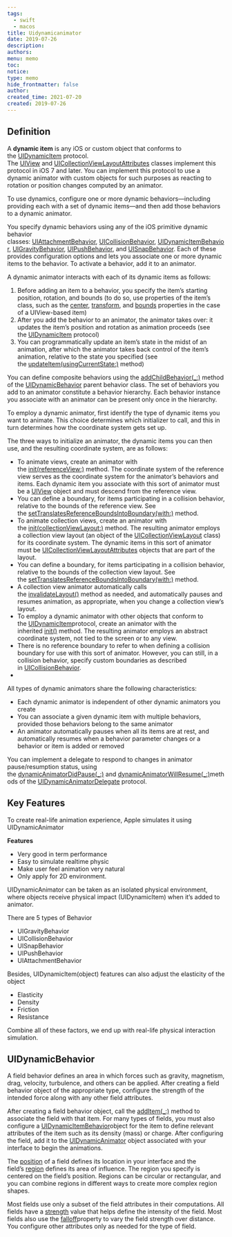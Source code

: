 ```yaml
---
tags:
  - swift
  - macos
title: Uidynamicanimator
date: 2019-07-26
description: 
authors: 
menu: memo
toc: 
notice: 
type: memo
hide_frontmatter: false
author: 
created_time: 2021-07-20
created: 2019-07-26
---
```


## Definition

A **dynamic item** is any iOS or custom object that conforms to the [UIDynamicItem](https://developer.apple.com/documentation/uikit/uidynamicitem) protocol. The [UIView](https://developer.apple.com/documentation/uikit/uiview) and [UICollectionViewLayoutAttributes](https://developer.apple.com/documentation/uikit/uicollectionviewlayoutattributes) classes implement this protocol in iOS 7 and later. You can implement this protocol to use a dynamic animator with custom objects for such purposes as reacting to rotation or position changes computed by an animator.

To use dynamics, configure one or more dynamic behaviors—including providing each with a set of dynamic items—and then add those behaviors to a dynamic animator.

You specify dynamic behaviors using any of the iOS primitive dynamic behavior classes: [UIAttachmentBehavior](https://developer.apple.com/documentation/uikit/uiattachmentbehavior), [UICollisionBehavior](https://developer.apple.com/documentation/uikit/uicollisionbehavior), [UIDynamicItemBehavior](https://developer.apple.com/documentation/uikit/uidynamicitembehavior), [UIGravityBehavior](https://developer.apple.com/documentation/uikit/uigravitybehavior), [UIPushBehavior](https://developer.apple.com/documentation/uikit/uipushbehavior), and [UISnapBehavior](https://developer.apple.com/documentation/uikit/uisnapbehavior). Each of these provides configuration options and lets you associate one or more dynamic items to the behavior. To activate a behavior, add it to an animator.


A dynamic animator interacts with each of its dynamic items as follows:

1. Before adding an item to a behavior, you specify the item’s starting position, rotation, and bounds (to do so, use properties of the item’s class, such as the [center](https://developer.apple.com/documentation/uikit/uiview/1622627-center), [transform](https://developer.apple.com/documentation/uikit/uiview/1622459-transform), and [bounds](https://developer.apple.com/documentation/uikit/uiview/1622580-bounds) properties in the case of a UIView-based item)
1. After you add the behavior to an animator, the animator takes over: it updates the item’s position and rotation as animation proceeds (see the [UIDynamicItem](https://developer.apple.com/documentation/uikit/uidynamicitem) protocol)
1. You can programmatically update an item’s state in the midst of an animation, after which the animator takes back control of the item’s animation, relative to the state you specified (see the [updateItem(usingCurrentState:)](https://developer.apple.com/documentation/uikit/uidynamicanimator/1621190-updateitem) method)

You can define composite behaviors using the [addChildBehavior(_:)](https://developer.apple.com/documentation/uikit/uidynamicbehavior/1618496-addchildbehavior) method of the [UIDynamicBehavior](https://developer.apple.com/documentation/uikit/uidynamicbehavior) parent behavior class. The set of behaviors you add to an animator constitute a behavior hierarchy. Each behavior instance you associate with an animator can be present only once in the hierarchy.

To employ a dynamic animator, first identify the type of dynamic items you want to animate. This choice determines which initializer to call, and this in turn determines how the coordinate system gets set up.

The three ways to initialize an animator, the dynamic items you can then use, and the resulting coordinate system, are as follows:

* To animate views, create an animator with the [init(referenceView:)](https://developer.apple.com/documentation/uikit/uidynamicanimator/1621203-init) method. The coordinate system of the reference view serves as the coordinate system for the animator’s behaviors and items. Each dynamic item you associate with this sort of animator must be a [UIView](https://developer.apple.com/documentation/uikit/uiview) object and must descend from the reference view.
* You can define a boundary, for items participating in a collision behavior, relative to the bounds of the reference view. See the [setTranslatesReferenceBoundsIntoBoundary(with:)](https://developer.apple.com/documentation/uikit/uicollisionbehavior/1624818-settranslatesreferenceboundsinto) method.
* To animate collection views, create an animator with the [init(collectionViewLayout:)](https://developer.apple.com/documentation/uikit/uidynamicanimator/1621196-init) method. The resulting animator employs a collection view layout (an object of the [UICollectionViewLayout](https://developer.apple.com/documentation/uikit/uicollectionviewlayout) class) for its coordinate system. The dynamic items in this sort of animator must be [UICollectionViewLayoutAttributes](https://developer.apple.com/documentation/uikit/uicollectionviewlayoutattributes) objects that are part of the layout.
* You can define a boundary, for items participating in a collision behavior, relative to the bounds of the collection view layout. See the [setTranslatesReferenceBoundsIntoBoundary(with:)](https://developer.apple.com/documentation/uikit/uicollisionbehavior/1624818-settranslatesreferenceboundsinto) method.
* A collection view animator automatically calls the [invalidateLayout()](https://developer.apple.com/documentation/uikit/uicollectionviewlayout/1617728-invalidatelayout) method as needed, and automatically pauses and resumes animation, as appropriate, when you change a collection view’s layout.
* To employ a dynamic animator with other objects that conform to the [UIDynamicItem](https://developer.apple.com/documentation/uikit/uidynamicitem)protocol, create an animator with the inherited [init()](https://developer.apple.com/documentation/objectivec/nsobject/1418641-init) method. The resulting animator employs an abstract coordinate system, not tied to the screen or to any view.
* There is no reference boundary to refer to when defining a collision boundary for use with this sort of animator. However, you can still, in a collision behavior, specify custom boundaries as described in [UICollisionBehavior](https://developer.apple.com/documentation/uikit/uicollisionbehavior).
* 

All types of dynamic animators share the following characteristics:

* Each dynamic animator is independent of other dynamic animators you create
* You can associate a given dynamic item with multiple behaviors, provided those behaviors belong to the same animator
* An animator automatically pauses when all its items are at rest, and automatically resumes when a behavior parameter changes or a behavior or item is added or removed

You can implement a delegate to respond to changes in animator pause/resumption status, using the [dynamicAnimatorDidPause(_:)](https://developer.apple.com/documentation/uikit/uidynamicanimatordelegate/1621193-dynamicanimatordidpause) and [dynamicAnimatorWillResume(_:)](https://developer.apple.com/documentation/uikit/uidynamicanimatordelegate/1621188-dynamicanimatorwillresume)methods of the [UIDynamicAnimatorDelegate](https://developer.apple.com/documentation/uikit/uidynamicanimatordelegate) protocol.

## Key Features

To create real-life animation experience, Apple simulates it using UIDynamicAnimator

**Features**

* Very good in term performance
* Easy to simulate realtime physic
* Make user feel animation very natural
* Only apply for 2D environment.

UIDynamicAnimator can be taken as an isolated physical environment, where objects receive physical impact (UIDynamicItem) when it’s added to animator.

There are 5 types of Behavior

* UIGravityBehavior
* UICollisionBehavior
* UISnapBehavior
* UIPushBehavior
* UIAttachmentBehavior

Besides, UIDynamicItem(object) features can also adjust the elasticity of the object

* Elasticity
* Density
* Friction
* Resistance

Combine all of these factors, we end up with real-life physical interaction simulation.

## **UIDynamicBehavior**

A field behavior defines an area in which forces such as gravity, magnetism, drag, velocity, turbulence, and others can be applied. After creating a field behavior object of the appropriate type, configure the strength of the intended force along with any other field attributes.

After creating a field behavior object, call the [addItem(_:)](https://developer.apple.com/documentation/uikit/uifieldbehavior/1624996-additem) method to associate the field with that item. For many types of fields, you must also configure a [UIDynamicItemBehavior](https://developer.apple.com/documentation/uikit/uidynamicitembehavior)object for the item to define relevant attributes of the item such as its density (mass) or charge. After configuring the field, add it to the [UIDynamicAnimator](https://developer.apple.com/documentation/uikit/uidynamicanimator) object associated with your interface to begin the animations.

The [position](https://developer.apple.com/documentation/uikit/uifieldbehavior/1625003-position) of a field defines its location in your interface and the field’s [region](https://developer.apple.com/documentation/uikit/uifieldbehavior/1625005-region) defines its area of influence. The region you specify is centered on the field’s position. Regions can be circular or rectangular, and you can combine regions in different ways to create more complex region shapes.

Most fields use only a subset of the field attributes in their computations. All fields have a [strength](https://developer.apple.com/documentation/uikit/uifieldbehavior/1624997-strength) value that helps define the intensity of the field. Most fields also use the [falloff](https://developer.apple.com/documentation/uikit/uifieldbehavior/1624988-falloff)property to vary the field strength over distance. You configure other attributes only as needed for the type of field.
